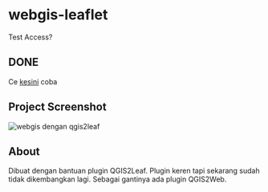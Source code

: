 # webgis-leaflet
Test Access? 

## DONE
Ce <a href="https://rifkifau.github.io/webgis-leaflet">kesini</a> coba

## Project Screenshot
![webgis dengan qgis2leaf](https://user-images.githubusercontent.com/24805357/35444840-5c9b2500-02e2-11e8-8f3f-901bd5d39e73.jpg)

## About
Dibuat dengan bantuan plugin QGIS2Leaf. Plugin keren tapi sekarang sudah tidak dikembangkan lagi. Sebagai gantinya ada plugin QGIS2Web.
